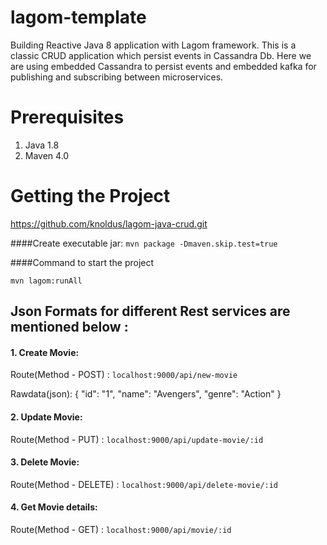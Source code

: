 # lagom-template
Building Reactive Java 8 application with Lagom framework. This is a classic CRUD application which persist events in Cassandra Db. Here we are using embedded Cassandra to persist events and embedded kafka for publishing and subscribing between microservices.

# Prerequisites
1. Java 1.8
2. Maven 4.0

# Getting the Project
https://github.com/knoldus/lagom-java-crud.git

####Create executable jar: 
`mvn package -Dmaven.skip.test=true`

####Command to start the project

`mvn lagom:runAll`

## Json Formats for different Rest services are mentioned below :

#### 1. Create Movie:

Route(Method - POST) : `localhost:9000/api/new-movie`

Rawdata(json): 
    {
	"id": "1",
	"name": "Avengers",
	"genre": "Action"
    }


#### 2. Update Movie:

Route(Method - PUT) : `localhost:9000/api/update-movie/:id`
    

#### 3. Delete Movie:

Route(Method - DELETE) : `localhost:9000/api/delete-movie/:id`
    

#### 4. Get Movie details:

Route(Method - GET) : `localhost:9000/api/movie/:id`

